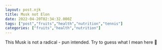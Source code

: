 ```yaml
---
layout: post.njk
title: Musk not Elon
date: 2022-04-20T02:34:32.000Z
tags: ["post","fruits","health","nutrition","tennis"]
categories: ["fruits","health","nutrition"]
---
```


This Musk is not a radical - pun intended. Try to guess what I mean here 🤫